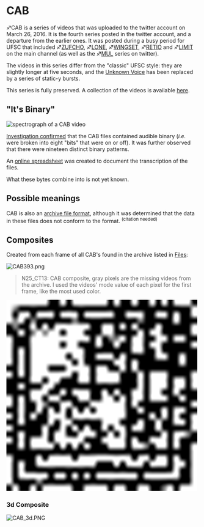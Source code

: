 # CAB

♐CAB is a series of videos that was uploaded to the twitter account on
March 26, 2016. It is the fourth series posted in the twitter account,
and a departure from the earlier ones. It was posted during a busy
period for UFSC that included ♐[ZUFCHO](ZUFCHO "wikilink"),
♐[LONE](LONE "wikilink"), ♐[WINGSET](WINGSET "wikilink"),
♐[RETIO](RETIO "wikilink") and ♐[LIMIT](LIMIT "wikilink") on the main
channel (as well as the ♐[MUL](MUL "wikilink") series on twitter).

The videos in this series differ from the "classic" UFSC style: they are
slightly longer at five seconds, and the [Unknown Voice](Unknown_Voice "wikilink") has been replaced by a series of
static-y bursts.

This series is fully preserved. A collection of the videos is available
[here](https://www.unfavorablesemicircle.com/files/ARCHIVE_VIDEO_CAB.zip).

## "It's Binary"

![spectrograph of a CAB video](_CAB_spectrograph.png "spectrograph of a CAB video")

[Investigation confirmed](https://www.reddit.com/r/UnfavorableSemicircle/comments/4c8jjk/its_binary/)
that the CAB files contained audible binary (*i.e.* were broken into
eight "bits" that were on or off). It was further observed that there
were nineteen distinct binary patterns.

An [online spreadsheet](https://docs.google.com/spreadsheets/d/1FllOeyy1GVwHB6AXcAHcHV5RTWfzRmc9wmlYG0BEa5E/edit#gid=0)
was created to document the transcription of the files.

What these bytes combine into is not yet known.

## Possible meanings

CAB is also an [archive file format](https://en.wikipedia.org/wiki/Cabinet_\(file_format\)), although
it was determined that the data in these files does not conform to the
format. <sup>(citation needed)</sup>

## Composites

Created from each frame of all CAB's found in the archive listed in [Files](Files "wikilink"):

![CAB393.png](CAB393.png "CAB393.png")

> N25_CT13: CAB composite, gray pixels are the missing videos from the archive.  I used the videos' mode value of each pixel for the first frame, like the most used color.

![cab.n25.png](cab.n25.png)

### 3d Composite

![CAB\_3d.PNG](CAB_3d.PNG "CAB_3d.PNG")

